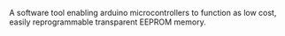 A software tool enabling arduino microcontrollers to function as low cost, easily reprogrammable transparent EEPROM memory.